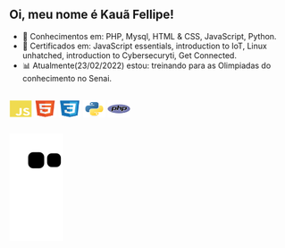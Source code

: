 ## Oi, meu nome é Kauã Fellipe!
- 📖 Conhecimentos em: PHP, Mysql, HTML & CSS, JavaScript, Python.
- 📃 Certificados em: JavaScript essentials, introduction to IoT, Linux unhatched, introduction to Cybersecuryti, Get Connected.
- 📊 Atualmente(23/02/2022) estou: treinando para as Olimpiadas do conhecimento no Senai.
<div style="display: inline_block"><br>
  <img align="center" alt="Rafa-Js" height="30" width="40" src="https://raw.githubusercontent.com/devicons/devicon/master/icons/javascript/javascript-plain.svg">
  <img align="center" alt="Rafa-HTML" height="30" width="40" src="https://raw.githubusercontent.com/devicons/devicon/master/icons/html5/html5-original.svg">
  <img align="center" alt="Rafa-CSS" height="30" width="40" src="https://raw.githubusercontent.com/devicons/devicon/master/icons/css3/css3-original.svg">
  <img align="center" alt="Rafa-Python" height="30" width="40" src="https://raw.githubusercontent.com/devicons/devicon/master/icons/python/python-original.svg">
  <img align="center" alt="Rafa-Python" height="30" width="40" src="https://raw.githubusercontent.com/devicons/devicon/master/icons/php/php-original.svg">
</div>

##

![Snake animation](https://github.com/kfellipe/kfellipe/blob/output/github-contribution-grid-snake.svg)
